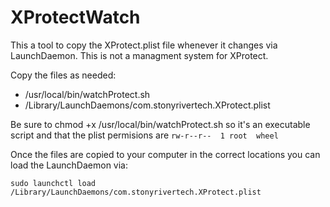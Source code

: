 XProtectWatch
=============

This a tool to copy the XProtect.plist file whenever it changes via LaunchDaemon.  This is not a managment system for XProtect.

Copy the files as needed:

*	/usr/local/bin/watchProtect.sh
*	/Library/LaunchDaemons/com.stonyrivertech.XProtect.plist

Be sure to chmod +x /usr/local/bin/watchProtect.sh so it's an executable script and that the plist permisions are ```rw-r--r--  1 root  wheel```

Once the files are copied to your computer in the correct locations you can load the LaunchDaemon via:

```sudo launchctl load /Library/LaunchDaemons/com.stonyrivertech.XProtect.plist```
